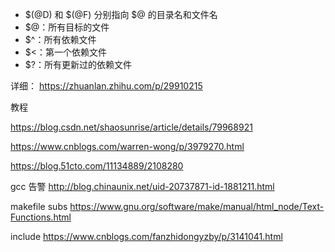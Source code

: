 - $(@D) 和 $(@F) 分别指向 \$@ 的目录名和文件名
- \$@：所有目标的文件
- \$^：所有依赖文件
- \$<：第一个依赖文件
- \$?：所有更新过的依赖文件

详细：
https://zhuanlan.zhihu.com/p/29910215

教程

https://blog.csdn.net/shaosunrise/article/details/79968921

https://www.cnblogs.com/warren-wong/p/3979270.html

https://blog.51cto.com/11134889/2108280

gcc 告警 http://blog.chinaunix.net/uid-20737871-id-1881211.html

makefile subs https://www.gnu.org/software/make/manual/html_node/Text-Functions.html

include
https://www.cnblogs.com/fanzhidongyzby/p/3141041.html
